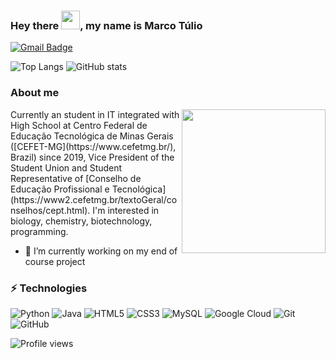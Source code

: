 ### Hey there <img src="https://raw.githubusercontent.com/aemmadi/aemmadi/master/wave.gif" width="30px">, my name is Marco Túlio

[![Gmail Badge](https://img.shields.io/badge/-docs.mtamaral@gmail.com-c14438?style=flat-square&logo=Gmail&logoColor=white&link=mailto:docs.mtamaral@gmail.com)](mailto:docs.mtamaral@gmail.com)

![Top Langs](https://github-readme-stats.vercel.app/api/top-langs/?username=Am4ral) 
![GitHub stats](https://github-readme-stats.vercel.app/api?username=Am4ral&count_private=true&show_icons=true&include_all_commits=true) 

### About me
<img align='right' src="https://media.giphy.com/media/ieyl9zmCjO4b4t6qoY/giphy.gif" width="230">
Currently an student in IT integrated with High School at Centro Federal de Educação Tecnológica de Minas Gerais ([CEFET-MG](https://www.cefetmg.br/), Brazil) since 2019, Vice President of the Student Union and Student Representative of [Conselho de Educação Profissional e Tecnológica](https://www2.cefetmg.br/textoGeral/conselhos/cept.html). I'm interested in biology, chemistry, biotechnology, programming.

- 🔭 I’m currently working on my end of course project

### ⚡ Technologies

![Python](https://img.shields.io/badge/-Python-black?style=flat-square&logo=Python)
![Java](https://img.shields.io/badge/-java-E34A86?style=flat-square&logo=java)
![HTML5](https://img.shields.io/badge/-HTML5-E34F26?style=flat-square&logo=html5&logoColor=white)
![CSS3](https://img.shields.io/badge/-CSS3-1572B6?style=flat-square&logo=css3)
![MySQL](https://img.shields.io/badge/-MySQL-black?style=flat-square&logo=mysql)
![Google Cloud](https://img.shields.io/badge/Google%20Cloud-black?style=flat-square&logo=google-cloud)
![Git](https://img.shields.io/badge/-Git-black?style=flat-square&logo=git)
![GitHub](https://img.shields.io/badge/-GitHub-181717?style=flat-square&logo=github)


![Profile views](https://gpvc.arturio.dev/Am4ral)  
<!--
**Am4ral/Am4ral** is a ✨ _special_ ✨ repository because its `README.md` (this file) appears on your GitHub profile.

Here are some ideas to get you started:

- 🔭 I’m currently working on ...
- 🌱 I’m currently learning ...
- 👯 I’m looking to collaborate on ...
- 🤔 I’m looking for help with ...
- 💬 Ask me about ...
- 📫 How to reach me: ...
- 😄 Pronouns: ...
- ⚡ Fun fact: ...
-->

